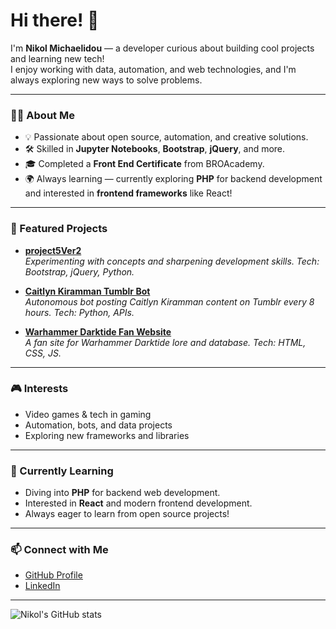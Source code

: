 # Hi there! 👋

I'm **Nikol Michaelidou** — a developer curious about building cool projects and learning new tech!  
I enjoy working with data, automation, and web technologies, and I'm always exploring new ways to solve problems.

---

### 🧑‍💻 About Me
- 💡 Passionate about open source, automation, and creative solutions.
- 🛠️ Skilled in **Jupyter Notebooks**, **Bootstrap**, **jQuery**, and more.
- 🎓 Completed a **Front End Certificate** from BROAcademy.
- 🌍 Always learning — currently exploring **PHP** for backend development and interested in **frontend frameworks** like React!

---

### 🚀 Featured Projects

- [**project5Ver2**](https://github.com/nikolmichaelidou/project5Ver2)  
  *Experimenting with concepts and sharpening development skills. Tech: Bootstrap, jQuery, Python.*

- [**Caitlyn Kiramman Tumblr Bot**](https://github.com/nikolmichaelidou/TumblrBot_Caitlyn)  
  *Autonomous bot posting Caitlyn Kiramman content on Tumblr every 8 hours. Tech: Python, APIs.*

- [**Warhammer Darktide Fan Website**](https://github.com/nikolmichaelidou/Warhammer-40K-Psykers-Compendium)  
  *A fan site for Warhammer Darktide lore and database. Tech: HTML, CSS, JS.*

---

### 🎮 Interests

- Video games & tech in gaming
- Automation, bots, and data projects
- Exploring new frameworks and libraries

---

### 🌱 Currently Learning

- Diving into **PHP** for backend web development.
- Interested in **React** and modern frontend development.
- Always eager to learn from open source projects!

---

### 📫 Connect with Me

- [GitHub Profile](https://github.com/nikolmichaelidou)
- [LinkedIn](https://www.linkedin.com/in/nikoletta-michailidou-74284b21b/)

---

<!-- Optional: Add GitHub stats (requires public contributions) -->
![Nikol's GitHub stats](https://github-readme-stats.vercel.app/api?username=nikolmichaelidou&show_icons=true&hide_title=true)
